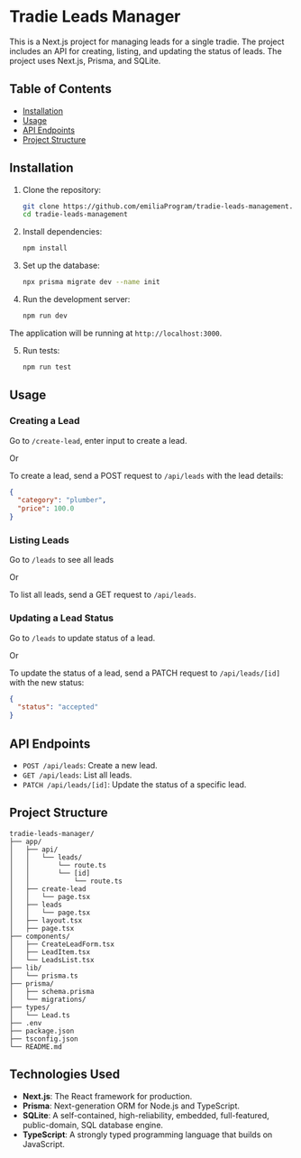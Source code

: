 # Tradie Leads Manager

This is a Next.js project for managing leads for a single tradie. The project includes an API for creating, listing, and updating the status of leads. The project uses Next.js, Prisma, and SQLite.

## Table of Contents

- [Installation](#installation)
- [Usage](#usage)
- [API Endpoints](#api-endpoints)
- [Project Structure](#project-structure)

## Installation

1. Clone the repository:
   ```bash
   git clone https://github.com/emiliaProgram/tradie-leads-management.git
   cd tradie-leads-management
   ```

2. Install dependencies:
   ```bash
   npm install
   ```

3. Set up the database:
   ```bash
   npx prisma migrate dev --name init
   ```

4. Run the development server:
   ```bash
   npm run dev
   ```
The application will be running at `http://localhost:3000`.

5. Run tests:
   ```bash
   npm run test
   ```

## Usage

### Creating a Lead
Go to `/create-lead`, enter input to create a lead.

Or

To create a lead, send a POST request to `/api/leads` with the lead details:

```json
{
  "category": "plumber",
  "price": 100.0
}
```

### Listing Leads
Go to `/leads` to see all leads

Or

To list all leads, send a GET request to `/api/leads`.

### Updating a Lead Status
Go to `/leads` to update status of a lead.

Or

To update the status of a lead, send a PATCH request to `/api/leads/[id]` with the new status:

```json
{
  "status": "accepted"
}
```

## API Endpoints

- `POST /api/leads`: Create a new lead.
- `GET /api/leads`: List all leads.
- `PATCH /api/leads/[id]`: Update the status of a specific lead.

## Project Structure

```
tradie-leads-manager/
├── app/
│   ├── api/
│   │   └── leads/
│   │       └── route.ts
│   │       └── [id]
│   │           └── route.ts
│   ├── create-lead
│   │   └── page.tsx
│   ├── leads
│   │   └── page.tsx
│   ├── layout.tsx
│   ├── page.tsx
├── components/
│   ├── CreateLeadForm.tsx
│   ├── LeadItem.tsx
│   └── LeadsList.tsx
├── lib/
│   └── prisma.ts
├── prisma/
│   ├── schema.prisma
│   └── migrations/
├── types/
│   └── Lead.ts
├── .env
├── package.json
├── tsconfig.json
└── README.md
```

## Technologies Used

- **Next.js**: The React framework for production.
- **Prisma**: Next-generation ORM for Node.js and TypeScript.
- **SQLite**: A self-contained, high-reliability, embedded, full-featured, public-domain, SQL database engine.
- **TypeScript**: A strongly typed programming language that builds on JavaScript.


